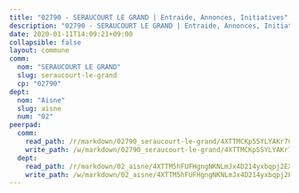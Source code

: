 ```yaml
---
title: "02790 - SERAUCOURT LE GRAND | Entraide, Annonces, Initiatives"
description: "02790 - SERAUCOURT LE GRAND | Entraide, Annonces, Initiatives"
date: 2020-01-11T14:09:21+09:00
collapsible: false
layout: commune
comm:
  nom: "SERAUCOURT LE GRAND"
  slug: seraucourt-le-grand
  cp: "02790"
dept:
  nom: "Aisne"
  slug: aisne
  num: "02"
peerpad:
  comm:
    read_path: /r/markdown/02790_seraucourt-le-grand/4XTTMCKp55YLYAKr7C6bZmyA9E8AbPBw1vVVAEFGN2k5c1iJW
    write_path: /w/markdown/02790_seraucourt-le-grand/4XTTMCKp55YLYAKr7C6bZmyA9E8AbPBw1vVVAEFGN2k5c1iJW-K3TgUjTEsPKfF9u9ykENLSxDqcSrhmVZFSteVZCvGwpNN53PMBXiJKRa7W1PmvhaQ4wGqPB8P87LVF69EbsMS5U6xK9wrhHkQzopFgXheJGgK4zFBBFktZjZ8aP69kgEBfjamGuQ
  dept:
    read_path: /r/markdown/02_aisne/4XTTM5hFUFHgngNKNLmJx4D214yxbqpj2EXK5CBjZ5LZF3zAf
    write_path: /w/markdown/02_aisne/4XTTM5hFUFHgngNKNLmJx4D214yxbqpj2EXK5CBjZ5LZF3zAf-K3TgUfAP6D753WPagZBnpcFgyCUpnZXNhrQsKU6J8qon6wxmFCHD5kB3GMzCYyJmAGHN58p9qgKDhnEgSAuHEK3wjVXSJoUkHyn6Vb7T2aNZ2y6ez5BMkQCEQxoUkfyK9J3TXU3M
---
```



